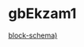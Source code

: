 # gbEkzam1
[block-schema)](https://www.flickr.com/photos/196935730@N02/52500411410/in/dateposted-public/)
